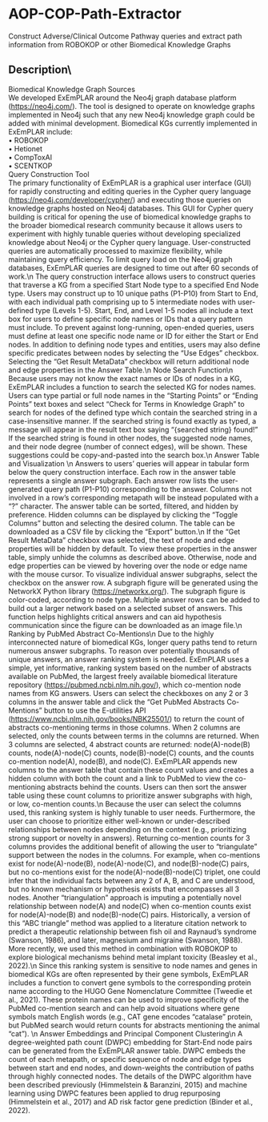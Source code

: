 # AOP-COP-Path-Extractor
Construct Adverse/Clinical Outcome Pathway queries and extract path information from ROBOKOP or other Biomedical Knowledge Graphs

## Description\
Biomedical Knowledge Graph Sources\
We developed ExEmPLAR around the Neo4j graph database platform (https://neo4j.com/). The tool is designed to operate on knowledge graphs implemented in Neo4j such that any new Neo4j knowledge graph could be added with minimal development. Biomedical KGs currently implemented in ExEmPLAR include:\
•	ROBOKOP\
•	Hetionet\
•	CompToxAI\
•	SCENTKOP\
Query Construction Tool\
The primary functionality of ExEmPLAR is a graphical user interface (GUI) for rapidly constructing and editing queries in the Cypher query language (https://neo4j.com/developer/cypher/) and executing those queries on knowledge graphs hosted on Neo4j databases. This GUI for Cypher query building is critical for opening the use of biomedical knowledge graphs to the broader biomedical research community because it allows users to experiment with highly tunable queries without developing specialized knowledge about Neo4j or the Cypher query language. User-constructed queries are automatically processed to maximize flexibility, while maintaining query efficiency. To limit query load on the Neo4j graph databases, ExEmPLAR queries are designed to time out after 60 seconds of work.\n
The query construction interface allows users to construct queries that traverse a KG from a specified Start Node type to a specified End Node type. Users may construct up to 10 unique paths (P1-P10) from Start to End, with each individual path comprising up to 5 intermediate nodes with user-defined type (Levels 1-5). Start, End, and Level 1-5 nodes all include a text box for users to define specific node names or IDs that a query pattern must include. To prevent against long-running, open-ended queries, users must define at least one specific node name or ID for either the Start or End nodes. In addition to defining node types and entities, users may also define specific predicates between nodes by selecting the “Use Edges” checkbox. Selecting the “Get Result MetaData” checkbox will return additional node and edge properties in the Answer Table.\n
Node Search Function\n
Because users may not know the exact names or IDs of nodes in a KG, ExEmPLAR includes a function to search the selected KG for nodes names. Users can type partial or full node names in the “Starting Points” or “Ending Points” text boxes and select “Check for Terms in Knowledge Graph” to search for nodes of the defined type which contain the searched string in a case-insensitive manner. If the searched string is found exactly as typed, a message will appear in the result text box saying “{searched string} found!” If the searched string is found in other nodes, the suggested node names, and their node degree (number of connect edges), will be shown. These suggestions could be copy-and-pasted into the search box.\n 
Answer Table and Visualization \n
Answers to users’ queries will appear in tabular form below the query construction interface. Each row in the answer table represents a single answer subgraph. Each answer row lists the user-generated query path (P1-P10) corresponding to the answer. Columns not involved in a row’s corresponding metapath will be instead populated with a “?” character. The answer table can be sorted, filtered, and hidden by preference. Hidden columns can be displayed by clicking the “Toggle Columns” button and selecting the desired column. The table can be downloaded as a CSV file by clicking the “Export” button.\n
If the “Get Result MetaData” checkbox was selected, the text of node and edge properties will be hidden by default. To view these properties in the answer table, simply unhide the columns as described above. Otherwise, node and edge properties can be viewed by hovering over the node or edge name with the mouse cursor.
To visualize individual answer subgraphs, select the checkbox on the answer row. A subgraph figure will be generated using the NetworkX Python library (https://networkx.org/). The subgraph figure is color-coded, according to node type. Multiple answer rows can be added to build out a larger network based on a selected subset of answers. This function helps highlights critical answers and can aid hypothesis communication since the figure can be downloaded as an image file.\n  
Ranking by PubMed Abstract Co-Mentions\n
Due to the highly interconnected nature of biomedical KGs, longer query paths tend to return numerous answer subgraphs. To reason over potentially thousands of unique answers, an answer ranking system is needed. ExEmPLAR uses a simple, yet informative, ranking system based on the number of abstracts available on PubMed, the largest freely available biomedical literature repository (https://pubmed.ncbi.nlm.nih.gov/), which co-mention node names from KG answers. 
Users can select the checkboxes on any 2 or 3 columns in the answer table and click the “Get PubMed Abstracts Co-Mentions” button to use the E-utilities API (https://www.ncbi.nlm.nih.gov/books/NBK25501/) to return the count of abstracts co-mentioning terms in those columns. When 2 columns are selected, only the counts between terms in the columns are returned. When 3 columns are selected, 4 abstract counts are returned: node(A)-node(B) counts, node(A)-node(C) counts, node(B)-node(C) counts, and the counts co-mention node(A), node(B), and node(C). ExEmPLAR appends new columns to the answer table that contain these count values and creates a hidden column with both the count and a link to PubMed to view the co-mentioning abstracts behind the counts. Users can then sort the answer table using these count columns to prioritize answer subgraphs with high, or low, co-mention counts.\n
Because the user can select the columns used, this ranking system is highly tunable to user needs. Furthermore, the user can choose to prioritize either well-known or under-described relationships between nodes depending on the context (e.g., prioritizing strong support or novelty in answers). Returning co-mention counts for 3 columns provides the additional benefit of allowing the user to “triangulate” support between the nodes in the columns. For example, when co-mentions exist for node(A)-node(B), node(A)-node(C), and node(B)-node(C) pairs, but no co-mentions exist for the node(A)-node(B)-node(C) triplet, one could infer that the individual facts between any 2 of A, B, and C are understood, but no known mechanism or hypothesis exists that encompasses all 3 nodes. Another “triangulation” approach is imputing a potentially novel relationship between node(A) and node(C) when co-mention counts exist for node(A)-node(B) and node(B)-node(C) pairs. Historically, a version of this “ABC triangle” method was applied to a literature citation network to predict a therapeutic relationship between fish oil and Raynaud’s syndrome (Swanson, 1986), and later, magnesium and migraine (Swanson, 1988). More recently, we used this method in combination with ROBOKOP to explore biological mechanisms behind metal implant toxicity (Beasley et al., 2022).\n
Since this ranking system is sensitive to node names and genes in biomedical KGs are often represented by their gene symbols, ExEmPLAR includes a function to convert gene symbols to the corresponding protein name according to the HUGO Gene Nomenclature Committee (Tweedie et al., 2021). These protein names can be used to improve specificity of the PubMed co-mention search and can help avoid situations where gene symbols match English words (e.g., CAT gene encodes “catalase” protein, but PubMed search would return counts for abstracts mentioning the animal “cat”). \n
Answer Embeddings and Principal Component Clustering\n
A degree-weighted path count (DWPC) embedding for Start-End node pairs can be generated from the ExEmPLAR answer table. DWPC embeds the count of each metapath, or specific sequence of node and edge types between start and end nodes, and down-weights the contribution of paths through highly connected nodes. The details of the DWPC algorithm have been described previously (Himmelstein & Baranzini, 2015) and machine learning using DWPC features been applied to drug repurposing (Himmelstein et al., 2017) and AD risk factor gene prediction (Binder et al., 2022).  
